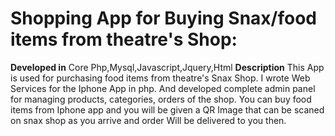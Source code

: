 Shopping App for Buying Snax/food items from theatre's Shop:
============================================================
**Developed in** 
Core Php,Mysql,Javascript,Jquery,Html
**Description** 
This App is used for purchasing food items from theatre's Snax Shop.
I wrote Web Services for the Iphone App in php. And developed complete admin panel for managing products, categories, orders of
the shop. You can buy food items from Iphone app and you will be given a QR Image that can be scaned on snax shop as you arrive and order
Will be delivered to you then.
